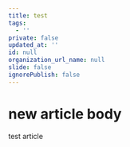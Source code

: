 ```yaml
---
title: test
tags:
  - ''
private: false
updated_at: ''
id: null
organization_url_name: null
slide: false
ignorePublish: false
---
```

# new article body
test article
